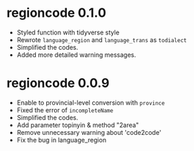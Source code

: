 # regioncode 0.1.0

+ Styled function with tidyverse style
+ Rewrote `language_region` and `language_trans`  as `todialect`
+ Simplified the codes.
+ Added more detailed warning messages.

# regioncode 0.0.9

+ Enable to provincial-level conversion with `province`
+ Fixed the error of `incompleteName`
+ Simplified the codes.
+ Add parameter topinyin & method "2area"
+ Remove unnecessary warning about 'code2code'
+ Fix the bug in language_region
